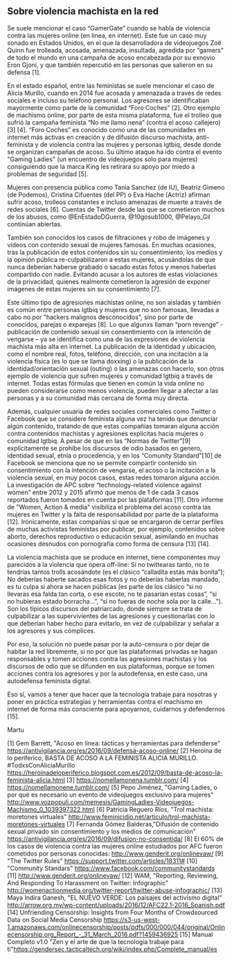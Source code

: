 ## Sobre violencia machista en la red

Se suele mencionar el caso “GamerGate” cuando se habla de violencia contra las mujeres online (en linea, en internet). Este fue un caso muy sonado en Estados Unidos, en el que la desarrolladora de videojuegos Zoë Quinn fue trolleada, acosada, amenazada, insultada, agredida por “gamers” de todo el mundo en una campaña de acoso encabezada por su exnovio Eron Gjoni, y que también repercutió en las personas que salieron en su defensa [1]. 

En el estado español, entre las feministas se suele mencionar el caso de Alicia Murillo, cuando en 2014 fue acosada y amenazada a través de redes sociales e incluso su teléfono personal. Los agresores se identificaban mayormente como parte de la comunidad “Foro Coches” [2]. Otro ejemplo de machismo online, por parte de esta misma plataforma, fue el trolleo que sufrió la campaña feminista “No me llamo nena” (contra el acoso callejero) [3] [4]. “Foro Coches” es conocido como una de las comunidades en internet más activas en creación y de difusión discurso machista, anti-feminista y de violencia contra las mujeres y personas lgtbiq, desde donde se organizan campañas de acoso. Su último ataque ha ido contra el evento "Gaming Ladies" (un encuentro de videojuegos solo para mujeres) consiguiendo que la marca King les retirara su apoyo por miedo a problemas de seguridad [5].

Mujeres con presencia pública como Tania Sanchez (de IU), Beatriz Gimeno (de Podemos), Cristina Cifuentes (del PP) o Eva Hache (Actriz) afirman sufrir acoso, trolleos constantes e incluso amenazas de muerte a través de redes sociales [6]. Cuentas de Twitter desde las que se cometieron muchos de los abusos, como @EnEstadoDGuerra, @10gosub1000, @Pelayo_Gil continúan abiertas. 

También son conocidos los casos de filtraciones y robo de imágenes y vídeos con contenido sexual de mujeres famosas. En muchas ocasiones, tras la publicación de estos contenidos sin su consentimiento, los medios y la opinión pública re-culpabilizaron a estas mujeres, acusándolas de que nunca deberían haberse grabado o sacado estas fotos y menos haberlas compartido con nadie. Evitando acusar a los autores de estas violaciones de la privacidad, quienes realmente cometieron la agresión de exponer imágenes de estas mujeres sin su consentimiento [7]. 

Este último tipo de agresiones machistas online, no son aisladas y también es común entre personas lgtbiq y mujeres que no son famosas, llevadas a cabo no por "hackers malignos desconocidos", sino por parte de conocidos, parejas o exparejas [8]. Lo que algunxs llaman “porn revenge” - publicación de contenido sexual sin consentimiento con la intención de vengarse – ya se identifica como una de las expresiones de violencia machista más alta en internet. La publicación de la identidad y ubicación, como el nombre real, fotos, teléfono, dirección, con una incitación a la violencia física (es lo que se llama doxxing) o la publicación de la identidad/orientación sexual (outing) o las amenazas con hacerlo, son otros ejemplo de violencia que sufren mujeres y comunidad lgtbiq a través de internet. Todas estas fórmulas que tienen en común la vida online no pueden considerarse como menos violencia, pueden llegar a afectar a las personas y a su comunidad más cercana de forma muy directa. 

Además, cualquier usuaria de redes sociales comerciales como Twitter o Facebook que se considere feminista alguna vez ha tenido que denunciar algún contenido, tratando de que estas compañías tomaran alguna acción contra contenidos machistas y agresiones explicitas hacia mujeres o comunidad lgtbiq. A pesar de que en las “Normas de Twitter”[9] explícitamente se prohíbe los discursos de odio basados en genero, identidad sexual, etnia o procedencia, y en los “Comunity Standard”[10] de Facebook se menciona que no se permite compartir contenido sin consentimiento con la intención de vengarse, el acoso o la incitación a la violencia sexual, en muy pocos casos, estas redes tomaron alguna acción. La investigación de APC sobre “technology-related violence against women” entre 2012 y 2015 afirmó que menos de 1 de cada 3 casos reportados fueron tomados en cuenta por las plataformas [11]. Otro informe de "Women, Action & media" visibiliza el problema del acoso contra las mujeres en Twitter y la falta de responsabilidad por parte de la plataforma [12]. Irónicamente, estas compañías si que se encargaron de cerrar perfiles de muchas activistas feministas por publicar, por ejemplo, contenidos sobre aborto, derechos reproductivo o educación sexual, asimilando en muchas ocasiones desnudos con pornografía como forma de censura [13] [14]. 

La violencia machista que se produce en internet, tiene componentes muy parecidos a la violencia que opera off-line: Si no twittearas tanto, no te tendrías tantos trolls acosándote (es el clásico “calladita estás más bonita”); No deberías haberte sacados esas fotos y no deberías haberlas mandado, es tu culpa si ahora se hacen públicas (es parte de los clásico “si no llevaras esa falda tan corta, o ese escote, no te pasarían estas cosas”, “si no hubieras estado borracha...”, “si no fueras de noche sola por la calle...”). Son los típicos discursos del patriarcado, donde siempre se trata de culpabilizar a las supervivientes de las agresiones y cuestionarlas con lo que deberían haber hecho para evitarlo, en vez de culpabilizar y señalar a los agresores y sus cómplices. 

Por eso, la solución no puede pasar por la auto-censura o por dejar de habitar la red libremente, si no por que las plataformas privadas se hagan responsables y tomen acciones contra las agresiones machistas y los discursos de odio que se difunden en sus plataformas, porque se tomen acciones contra los agresores y por la autodefensa, en este caso, una autodefensa feminista digital.

Eso sí, vamos a tener que hacer que la tecnología trabaje para nosotras y poner en práctica estrategias y herramientas contra el machismo en internet de forma más consciente para apoyarnos, cuidarnos y defendernos [15]. 

Martu

[1] Gem Barrett, "Acoso en línea: tácticas y herramientas para defenderse" 
https://antivigilancia.org/es/2016/09/defensa-acoso-online/
[2] Heroina de lo periferico, BASTA DE ACOSO A LA FEMINISTA ALICIA MURILLO. #TodxsConAliciaMurillo https://heroinadeloperiferico.blogspot.com.es/2012/09/basta-de-acoso-la-feminista-alicia.html
[3] https://nomellamonena.tumblr.com/
[4] https://nomellamonene.tumblr.com/
[5] Pepo Jiménez, "Gaming Ladies, o por qué es necesario un evento de videojuegos exclusivo para mujeres" http://www.vozpopuli.com/memesis/GamingLadies-Videojuegos-Machismo_0_1039397322.html
[6] Patricia Reguero Ríos, "Trol machista: moretones virtuales" http://www.feminicidio.net/articulo/trol-machista-moretones-virtuales
[7] Fernanda Gómez Balderas,"Difusión de contenido sexual privado sin consentimiento y los medios de comunicación" https://antivigilancia.org/es/2016/09/difusion-no-consentida/
[8] El 60% de los casos de violencia contra las mujeres online estudiados por AFC fueron cometidos por personas conocidas: http://www.genderit.org/onlinevaw/
[9] "The Twitter Rules" https://support.twitter.com/articles/18311# 
[10] "Community Standars" https://www.facebook.com/communitystandards
[11] http://www.genderit.org/onlinevaw/
[12] WAM, "Reporting, Reviewing, And Responding To Harassment on Twitter: Infographic" http://womenactionmedia.org/twitter-report/twitter-abuse-infographic/
[13] Maya Indira Ganesh, "EL NUEVO VERDE: Los paisajes del activismo digital" http://arrow.org.my/wp-content/uploads/2016/12/AFC22.1-2016_Spanish.pdf
[14] Unfriending Censorship: Insights from Four Months of Crowdsourced Data on Social Media Censorship https://s3-us-west-1.amazonaws.com/onlinecensorship/posts/pdfs/000/000/044/original/Onlinecensorship.org_Report_-_31_March_2016.pdf?1459436925
[15] Manual Completo v1.0 "Zen y el arte de que la tecnología trabaje para ti"https://gendersec.tacticaltech.org/wiki/index.php/Complete_manual/es
